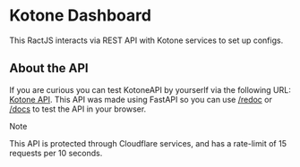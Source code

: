 # Kotone Dashboard

This RactJS interacts via REST API with Kotone services to set up configs.

## About the API
If you are curious you can test KotoneAPI by yourserlf via the following URL: [Kotone API]().
This API was made using FastAPI so you can use [/redoc]() or [/docs]() to test the API in your browser.

> [!NOTE]  
> This API is protected through Cloudflare services, and has a rate-limit of 15 requests per 10 seconds.
